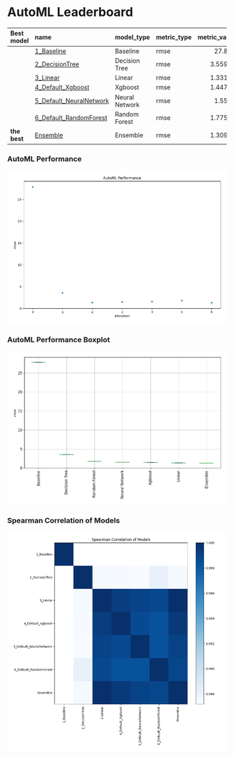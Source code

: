 # AutoML Leaderboard

| Best model   | name                                                         | model_type     | metric_type   |   metric_value |   train_time |
|:-------------|:-------------------------------------------------------------|:---------------|:--------------|---------------:|-------------:|
|              | [1_Baseline](1_Baseline/README.md)                           | Baseline       | rmse          |       27.845   |         2.56 |
|              | [2_DecisionTree](2_DecisionTree/README.md)                   | Decision Tree  | rmse          |        3.55932 |         0.5  |
|              | [3_Linear](3_Linear/README.md)                               | Linear         | rmse          |        1.33188 |         0.61 |
|              | [4_Default_Xgboost](4_Default_Xgboost/README.md)             | Xgboost        | rmse          |        1.44761 |         0.84 |
|              | [5_Default_NeuralNetwork](5_Default_NeuralNetwork/README.md) | Neural Network | rmse          |        1.5564  |         0.71 |
|              | [6_Default_RandomForest](6_Default_RandomForest/README.md)   | Random Forest  | rmse          |        1.77566 |         0.81 |
| **the best** | [Ensemble](Ensemble/README.md)                               | Ensemble       | rmse          |        1.30966 |         0.18 |

### AutoML Performance
![AutoML Performance](ldb_performance.png)

### AutoML Performance Boxplot
![AutoML Performance Boxplot](ldb_performance_boxplot.png)

### Spearman Correlation of Models
![models spearman correlation](correlation_heatmap.png)

